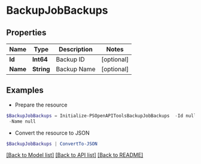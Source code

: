 # BackupJobBackups
## Properties

Name | Type | Description | Notes
------------ | ------------- | ------------- | -------------
**Id** | **Int64** | Backup ID | [optional] 
**Name** | **String** | Backup Name | [optional] 

## Examples

- Prepare the resource
```powershell
$BackupJobBackups = Initialize-PSOpenAPIToolsBackupJobBackups  -Id null `
 -Name null
```

- Convert the resource to JSON
```powershell
$BackupJobBackups | ConvertTo-JSON
```

[[Back to Model list]](../README.md#documentation-for-models) [[Back to API list]](../README.md#documentation-for-api-endpoints) [[Back to README]](../README.md)

